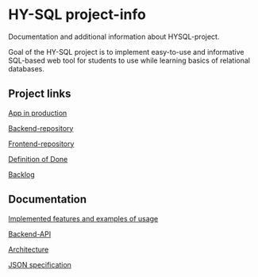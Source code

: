 # HY-SQL project-info
Documentation and additional information about HYSQL-project.

Goal of the HY-SQL project is to implement easy-to-use and informative SQL-based web tool for students to use while learning basics of relational databases.

## Project links
[App in production](https://hy-sql.netlify.app/)

[Backend-repository](https://github.com/hy-sql/hy-sql-backend)

[Frontend-repository](https://github.com/hy-sql/hy-sql-frontend)

[Definition of Done](https://github.com/hy-sql/project-info/blob/master/documents/Definition-of-done.md)

[Backlog](https://docs.google.com/spreadsheets/d/1nJdcx5CDziG5eUQzXuKG28PjcQR2W66e_cYpa68dE4o/edit?usp=sharing)

## Documentation
[Implemented features and examples of usage](https://github.com/hy-sql/project-info/blob/master/documents/examples/examples.md)

[Backend-API](https://github.com/hy-sql/project-info/blob/master/documents/rest-api.md)

[Architecture](https://github.com/hy-sql/project-info/blob/master/documents/architecture.md)

[JSON specification](https://github.com/hy-sql/project-info/blob/master/documents/JSON-specification.md)
